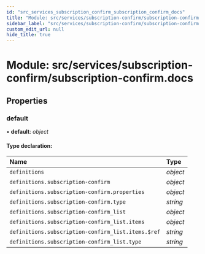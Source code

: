 ```yaml
---
id: "src_services_subscription_confirm_subscription_confirm_docs"
title: "Module: src/services/subscription-confirm/subscription-confirm.docs"
sidebar_label: "src/services/subscription-confirm/subscription-confirm.docs"
custom_edit_url: null
hide_title: true
---
```


# Module: src/services/subscription-confirm/subscription-confirm.docs

## Properties

### default

• **default**: *object*

#### Type declaration:

Name | Type |
:------ | :------ |
`definitions` | *object* |
`definitions.subscription-confirm` | *object* |
`definitions.subscription-confirm.properties` | *object* |
`definitions.subscription-confirm.type` | *string* |
`definitions.subscription-confirm_list` | *object* |
`definitions.subscription-confirm_list.items` | *object* |
`definitions.subscription-confirm_list.items.$ref` | *string* |
`definitions.subscription-confirm_list.type` | *string* |
